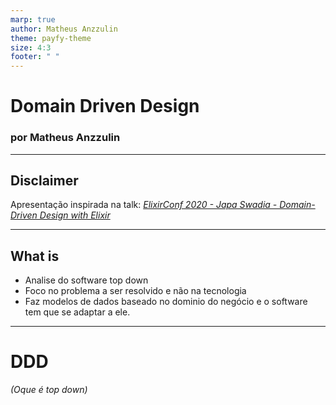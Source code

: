 ```yaml
---
marp: true
author: Matheus Anzzulin
theme: payfy-theme
size: 4:3
footer: " "
---
```

<!-- _class: lead -->
# Domain Driven Design
### por Matheus Anzzulin
---
## Disclaimer
Apresentação inspirada na talk:
[*ElixirConf 2020 - Japa Swadia - Domain-Driven Design with Elixir*](https://www.youtube.com/watch?v=fx3BmpzitUg)

---
## What is
  - Analise do software top down
  - Foco no problema a ser resolvido e não na tecnologia
  - Faz modelos de dados baseado no dominio do negócio e o software tem que se adaptar a ele.

---
# DDD
*(Oque é top down)*
